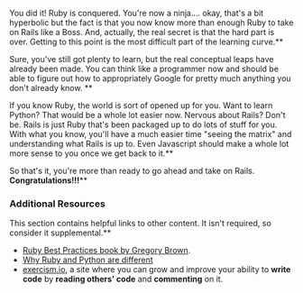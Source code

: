 You did it! Ruby is conquered.  You're now a ninja.... okay, that's a bit hyperbolic but the fact is that you now know more than enough Ruby to take on Rails like a Boss.  And, actually, the real secret is that the hard part is over.  Getting to this point is the most difficult part of the learning curve.**


Sure, you've still got plenty to learn, but the real conceptual leaps have already been made.  You can think like a programmer now and should be able to figure out how to appropriately Google for pretty much anything you don't already know.  **


If you know Ruby, the world is sort of opened up for you.  Want to learn Python?  That would be a whole lot easier now.  Nervous about Rails?  Don't be.  Rails is just Ruby that's been packaged up to do lots of stuff for you.  With what you know, you'll have a much easier time "seeing the matrix" and understanding what Rails is up to.  Even Javascript should make a whole lot more sense to you once we get back to it.**


So that's it, you're more than ready to go ahead and take on Rails.  **Congratulations!!!****


### Additional Resources
This section contains helpful links to other content. It isn't required, so consider it supplemental.**


* [Ruby Best Practices book by Gregory Brown](http://it-ebooks.info/book/178/).
* [Why Ruby and Python are different](http://stackoverflow.com/questions/1113611/what-does-ruby-have-that-python-doesnt-and-vice-versa?rq=1)
* [exercism.io](http://exercism.io/), a site where you can grow and improve your ability to **write code** by **reading others' code** and **commenting** on it.
